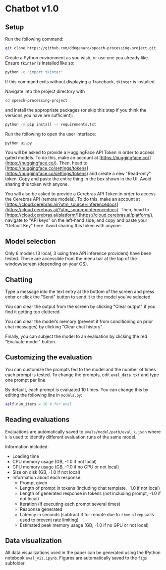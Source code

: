 # Chatbot v1.0

## Setup

Run the following command:

```bash
git clone https://github.com/ddegenaro/speech-processing-project.git
```

Create a Python environment as you wish, or use one you already like. Ensure `tkinter` is installed like so:

```bash
python -c "import tkinter"
```

If this command exits without displaying a Traceback, `tkinter` is installed.

Navigate into the project directory with

```bash
cd speech-processing-project
```

and install the appropriate packages (or skip this step if you think the versions you have are sufficient):

```bash
python -m pip install -r requirements.txt
```

Run the following to open the user interface:

```bash
python ui.py
```

You will be asked to provide a HuggingFace API Token in order to access gated models. To do this, make an account at [https://huggingface.co/](https://huggingface.co/). Then, head to [https://huggingface.co/settings/tokens](https://huggingface.co/settings/tokens) and create a new "Read-only" token. Copy and paste the entire thing in the box shown in the UI. Avoid sharing this token with anyone.

You will also be asked to provide a Cerebras API Token in order to access the Cerebras API (remote models). To do this, make an account at [https://cloud.cerebras.ai/?utm_source=inferencedocs](https://cloud.cerebras.ai/?utm_source=inferencedocs). Then, head to [https://cloud.cerebras.ai/platform/](https://cloud.cerebras.ai/platform/), navigate to "API keys" on the left-hand side, and copy and paste your "Default Key" here. Avoid sharing this token with anyone.

## Model selection

Only 6 models (3 local, 3 using free API inference providers) have been tested. These are accessible from the menu bar at the top of the window/screen (depending on your OS).

## Chatting

Type a message into the text entry at the bottom of the screen and press enter or click the "Send" button to send it to the model you've selected.

You can clear the output from the screen by clicking "Clear output" if you find it getting too cluttered.

You can clear the model's memory (prevent it from conditioning on prior chat messages) by clicking "Clear chat history".

Finally, you can subject the model to an evaluation by clicking the red "Evaluate model" button.

## Customizing the evaluation

You can customize the prompts fed to the model and the number of times each prompt is tested. To change the prompts, edit `eval_data.txt` and type one prompt per line.

By default, each prompt is evaluated 10 times. You can change this by editing the following line in `models.py`:

```python
self.num_iters = 10 # for eval
```

## Reading evaluations

Evaluations are automatically saved to `evals/model/path/eval_k.json` where `k` is used to identify different evaluation runs of the same model.

Information included:

- Loading time
- CPU memory usage (GB, -1.0 if not local)
- GPU memory usage (GB, -1.0 if no GPU or not local)
- Size on disk (GB, -1.0 if not local)
- Information about each response:
  - Prompt given
  - Length of prompt in tokens (including chat template, -1.0 if not local)
  - Length of generated response in tokens (not including prompt, -1.0 if not local)
  - Iteration (if executing each prompt several times)
  - Response generated
  - Latency in seconds (subtract 3 for remote due to `time.sleep` calls used to prevent rate limiting)
  - Estimated peak memory usage (GB, -1.0 if no GPU or not local)

## Data visualization

All data visualizations used in the paper can be generated using the IPython notebook `eval_viz.ipynb`. Figures are automatically saved to the `figs` subfolder.
